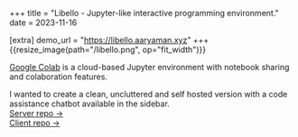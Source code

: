 +++
title = "Libello - Jupyter-like interactive programming environment."
date = 2023-11-16

[extra]
demo_url = "https://libello.aaryaman.xyz"
+++
{{resize_image(path="/libello.png", op="fit_width")}}

[Google Colab](https://colab.research.google.com/) is a cloud-based Jupyter environment with notebook sharing and colaboration features.

I wanted to create a clean, uncluttered and self hosted version with a code assistance chatbot available in the sidebar.  
[Server repo ->](https://github.com/aaryadav/libello-server)  
[Client repo ->](https://github.com/aaryadav/libello-client)
